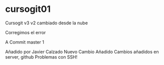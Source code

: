# cursogit01
Cursogit
v3
v2 cambiado desde la nube

Corregimos el error

A 
Commit master 1 

Añadido por Javier Calzado
Nuevo Cambio Añadido
Cambios añadidos en server, github
Problemas con SSH!